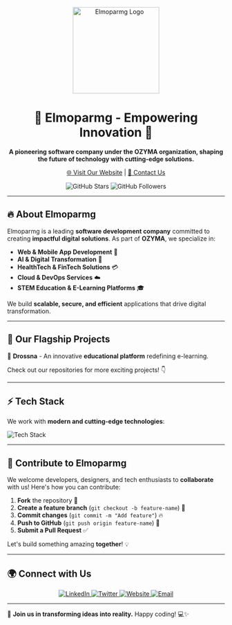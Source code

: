 <div align="center">
  <img src="https://elmoparmg.com/logo.png" alt="Elmoparmg Logo" width="200"/>
  
  # 🌟 Elmoparmg - Empowering Innovation 🚀
  
  **A pioneering software company under the OZYMA organization, shaping the future of technology with cutting-edge solutions.**
  
  [🌐 Visit Our Website](https://elmoparmg.com) | [📩 Contact Us](mailto:info@elmoparmg.com)
  
  <img src="https://img.shields.io/github/stars/elmoparmg?style=social" alt="GitHub Stars"/> 
  <img src="https://img.shields.io/github/followers/elmoparmg?style=social" alt="GitHub Followers"/>
</div>

---

## 🔥 About Elmoparmg

Elmoparmg is a leading **software development company** committed to creating **impactful digital solutions**. As part of **OZYMA**, we specialize in:

- **Web & Mobile App Development** 📱
- **AI & Digital Transformation** 🤖
- **HealthTech & FinTech Solutions** 💳
- **Cloud & DevOps Services** ☁️
- **STEM Education & E-Learning Platforms** 🎓

We build **scalable, secure, and efficient** applications that drive digital transformation.

---

## 🚀 Our Flagship Projects

🔹 **Drossna** - An innovative **educational platform** redefining e-learning.  

Check out our repositories for more exciting projects! 👇

---

## ⚡ Tech Stack

We work with **modern and cutting-edge technologies**:

![Tech Stack](https://skillicons.dev/icons?i=flutter,dart,php,laravel,python,mysql,js,html,css,docker,firebase,git,github)

---

## 🤝 Contribute to Elmoparmg

We welcome developers, designers, and tech enthusiasts to **collaborate** with us! Here's how you can contribute:

1. **Fork** the repository 📌
2. **Create a feature branch** (`git checkout -b feature-name`) 🌱
3. **Commit changes** (`git commit -m "Add feature"`) 🔥
4. **Push to GitHub** (`git push origin feature-name`) 🚀
5. **Submit a Pull Request** ✅

Let's build something amazing **together**! 💡

---

## 🌍 Connect with Us

<div align="center">
  <a href="https://www.linkedin.com/company/elmoparmg" target="_blank">
    <img src="https://img.shields.io/badge/LinkedIn-0077B5?style=for-the-badge&logo=linkedin&logoColor=white" alt="LinkedIn"/>
  </a>
  <a href="https://twitter.com/elmoparmg" target="_blank">
    <img src="https://img.shields.io/badge/Twitter-1DA1F2?style=for-the-badge&logo=twitter&logoColor=white" alt="Twitter"/>
  </a>
  <a href="https://elmoparmg.com" target="_blank">
    <img src="https://img.shields.io/badge/Website-000000?style=for-the-badge&logo=Google-Chrome&logoColor=white" alt="Website"/>
  </a>
  <a href="mailto:info@elmoparmg.com">
    <img src="https://img.shields.io/badge/Email-D14836?style=for-the-badge&logo=gmail&logoColor=white" alt="Email"/>
  </a>
</div>

---

🌟 **Join us in transforming ideas into reality.** Happy coding! 💻✨

